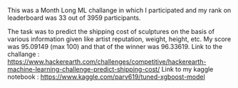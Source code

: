 This was a Month Long ML challange in which I participated and my rank on leaderboard was 33 out of 3959 participants.

The task was to predict the shipping cost of sculptures on the basis of various information given like artist reputation, weight, height, etc.
My score was 95.09149 (max 100) and that of the winner was 96.33619.
Link to the challange : https://www.hackerearth.com/challenges/competitive/hackerearth-machine-learning-challenge-predict-shipping-cost/
Link to my kaggle notebook : https://www.kaggle.com/parv619/tuned-xgboost-model
